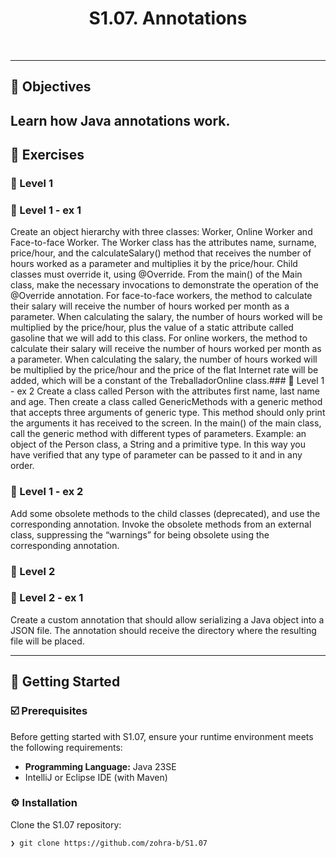 
<p align="center"><h1 align="center">S1.07. Annotations </h1></p>

<br>

---

## 📍 Objectives

Learn how Java annotations work.
---

## 👾 Exercises
### 📌 Level 1

### 📌 Level 1 - ex 1
Create an object hierarchy with three classes: Worker, Online Worker and Face-to-face Worker.
The Worker class has the attributes name, surname, price/hour, and the calculateSalary() method that receives the number of hours worked as a parameter and multiplies it by the price/hour. Child classes must override it, using @Override.
From the main() of the Main class, make the necessary invocations to demonstrate the operation of the @Override annotation.
For face-to-face workers, the method to calculate their salary will receive the number of hours worked per month as a parameter. When calculating the salary, the number of hours worked will be multiplied by the price/hour, plus the value of a static attribute called gasoline that we will add to this class.
For online workers, the method to calculate their salary will receive the number of hours worked per month as a parameter. When calculating the salary, the number of hours worked will be multiplied by the price/hour and the price of the flat Internet rate will be added, which will be a constant of the TreballadorOnline class.### 📌 Level 1 - ex 2
Create a class called Person with the attributes first name, last name and age. Then create a class called GenericMethods with a generic method that accepts three arguments of generic type. This method should only print the arguments it has received to the screen. In the main() of the main class, call the generic method with different types of parameters.
Example: an object of the Person class, a String and a primitive type.
In this way you have verified that any type of parameter can be passed to it and in any order.

### 📌 Level 1 - ex 2
Add some obsolete methods to the child classes (deprecated), and use the corresponding annotation. Invoke the obsolete methods from an external class, suppressing the “warnings” for being obsolete using the corresponding annotation.

### 📌 Level 2 

### 📌 Level 2 - ex 1
Create a custom annotation that should allow serializing a Java object into a JSON file. The annotation should receive the directory where the resulting file will be placed.



---
## 🚀 Getting Started

### ☑️ Prerequisites

Before getting started with S1.07, ensure your runtime environment meets the following requirements:

- **Programming Language:** Java 23SE
- IntelliJ or Eclipse IDE (with Maven)


### ⚙️ Installation

Clone the S1.07 repository:
```sh
❯ git clone https://github.com/zohra-b/S1.07
```
